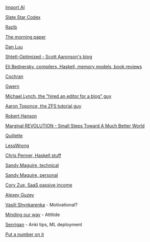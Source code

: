 [Import AI](https://jack-clark.net)

[Slate Star Codex](http://slatestarcodex.com/)

[Razib](http://www.razib.com/wordpress/)

[The morning paper](https://blog.acolyer.org/)

[Dan Luu](http://danluu.com/)

[Shtetl-Optimized - Scott Aaronson's blog](http://www.scottaaronson.com/blog/)

[Eli Bednersky, compilers, Haskell, memory models, book reviews](https://eli.thegreenplace.net/)

[Cochran](https://westhunt.wordpress.com/)

[Gwern](https://www.gwern.net/tags/newsletter)

[Michael Lynch, the "hired an editor for a blog" guy](https://mtlynch.io/)

[Aaron Toponce, the ZFS tutorial guy](https://pthree.org/)

[Robert Hanson](http://www.overcomingbias.com/)

[Marginal REVOLUTION - Small Steps Toward A Much Better World](https://marginalrevolution.com/)

[Quillette](https://quillette.com/)

[LessWrong](https://www.lesswrong.com/)

[Chris Penner, Haskell stuff](https://chrispenner.ca/)

[Sandy Maguire, technical](https://reasonablypolymorphic.com/)

[Sandy Maguire, personal](https://sandymaguire.me/)

[Cory Zue, SaaS passive income](http://www.coryzue.com/writing/)

[Alexey Guzey](https://guzey.com/)

[Vasili Shynkarenka](https://vasilishynkarenka.com/) - Motivational?

[Minding our way](http://mindingourway.com/) - Attitide

[Senrigan](https://senrigan.io/blog/) - Anki tips, ML deployment

[Put a number on it](https://putanumonit.com/)
